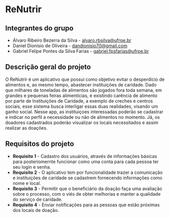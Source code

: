 # ReNutrir

## Integrantes do grupo
 * Álvaro Ribeiro Bezerra da Silva - alvaro.rbsilva@ufrpe.br
 * Daniel Dionísio de Oliveira - dandionisio70@gmail.com
 * Gabriel Felipe Pontes da Silva Farias - gabriel.fpsfarias@ufrpe.br

## Descrição geral do projeto
O ReNutrir é um aplicativo que possui como objetivo evitar o desperdício de alimentos e, ao mesmo tempo, abastecer instituições de caridade. 
Dado que milhares de toneladas de alimentos são jogados fora toda semana, em grandes e pequenas feiras alimentícias, e existindo carência de alimento por parte de Instituições de Caridade, a exemplo de creches e centros sociais, esse sistema busca interligar essas duas realidades, visando um ganho social. Nesse app, as instituiçoes interessadas poderão se cadastrar e indicar no perfil a necessidade ou não de alimentos no momento. Já, os doadores cadastrados poderão visualizar os locais necessitados e assim realizar as doações.

## Requisitos do projeto
* **Requisito 1** - Cadastro dos usuários, através de informações básicas para posteriomernte funcionar como uma conta para cada pessoa ter seu login e senha.
* **Requisito 2** - O aplicativo tem por funcionalidade trazer a comunicação e instituições de caridade se cadastrem fornecendo informações como nome e local.
* **Requisito 3** - Permitir que o beneficiário da doação faça uma avaliação sobre o processo, com o viés de obter melhorias e manter a qualidade do serviço de caridade.
* **Requisito 4** - Enviar notificações para as pessoas que estão próximas dos locais de doação.
